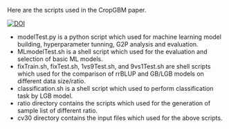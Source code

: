 Here are the scripts used in the CropGBM paper.

[![DOI](https://zenodo.org/badge/386224715.svg)](https://zenodo.org/badge/latestdoi/386224715)

* modelTest.py is a python script which used for machine learning model building, hyperparameter tunning, G2P analysis and evaluation.
* MLmodelTest.sh is a shell script which used for the evaluation and selection of basic ML models.
* fixTrain.sh, fixTest.sh, 1vs9Test.sh, and 9vs1Test.sh are shell scripts which used for the comparison of rrBLUP and GB/LGB models on different data size/ratio. 
* classification.sh is a shell script which used to perform classification task by LGB model.
* ratio directory contains the scripts which used for the generation of sample list of different ratio.
* cv30 directory contains the input files which used for the above scripts.
